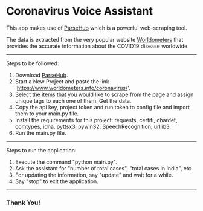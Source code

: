 # Coronavirus Voice Assistant

This app makes use of [ParseHub](https://www.parsehub.com/) which is a powerful web-scraping tool.

The data is extracted from the very popular website [Worldometers](https://www.worldometers.info/coronavirus/) that provides the accurate information about the COVID19 disease worldwide.

---

Steps to be followed:

1. Download [ParseHub](https://www.parsehub.com/quickstart).
2. Start a New Project and paste the link 'https://www.worldometers.info/coronavirus/'.
3. Select the items that you would like to scrape from the page and assign unique tags to each one of them. Get the data.
4. Copy the api key, project token and run token to config file and import them to your main.py file.
5. Install the requirements for this project: requests, certifi, chardet, comtypes, idna, pyttsx3, pywin32, SpeechRecognition, urllib3.
6. Run the main.py file.

---

Steps to run the application:

1. Execute the command "python main.py".
2. Ask the assistant for "number of total cases", "total cases in India", etc.
3. For updating the information, say "update" and wait for a while.
4. Say "stop" to exit the application.

---

### Thank You!
